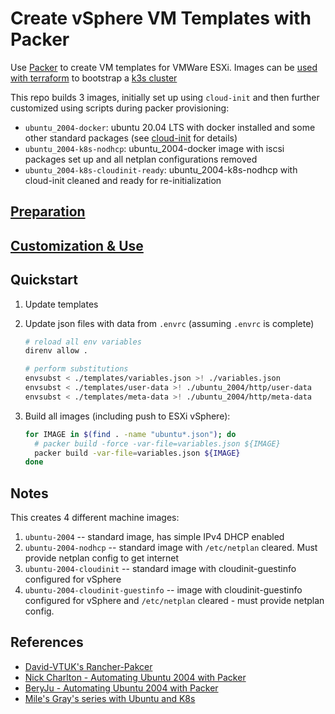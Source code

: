 # Create vSphere VM Templates with Packer

Use [Packer](https://www.packer.io) to create VM templates for VMWare ESXi.
Images can be [used with terraform](https://github.com/ahgraber/homelab-terraform) to bootstrap a
[k3s cluster](https://github.com/ahgraber/homelab-gitops-k3s)

This repo builds 3 images, initially set up using `cloud-init` and then further customized using scripts during packer provisioning:

- `ubuntu_2004-docker`: ubuntu 20.04 LTS with docker installed and some other standard packages (see [cloud-init](./templates/user-data) for details)
- `ubuntu_2004-k8s-nodhcp`: ubuntu_2004-docker image with iscsi packages set up and all netplan configurations removed
- `ubuntu_2004-k8s-cloudinit-ready`: ubuntu_2004-k8s-nodhcp with cloud-init cleaned and ready for re-initialization

## [Preparation](docs/1%20-%20prerequisites.md)

## [Customization & Use](docs/2%20-%20packer.md)

## Quickstart

1. Update templates
2. Update json files with data from `.envrc` (assuming `.envrc` is complete)

   ```zsh
   # reload all env variables
   direnv allow .

   # perform substitutions
   envsubst < ./templates/variables.json >! ./variables.json
   envsubst < ./templates/user-data >! ./ubuntu_2004/http/user-data
   envsubst < ./templates/meta-data >! ./ubuntu_2004/http/meta-data
   ```

3. Build all images (including push to ESXi vSphere):

   ```sh
   for IMAGE in $(find . -name "ubuntu*.json"); do
     # packer build -force -var-file=variables.json ${IMAGE}
     packer build -var-file=variables.json ${IMAGE}
   done
   ```

## Notes

This creates 4 different machine images:

1. `ubuntu-2004` -- standard image, has simple IPv4 DHCP enabled
2. `ubuntu-2004-nodhcp` -- standard image with `/etc/netplan` cleared. Must provide netplan config to get internet
3. `ubuntu-2004-cloudinit` -- standard image with cloudinit-guestinfo configured for vSphere
4. `ubuntu-2004-cloudinit-guestinfo` -- image with cloudinit-guestinfo configured for vSphere and `/etc/netplan` cleared - must provide netplan config.

## References

- [David-VTUK's Rancher-Pakcer](https://github.com/David-VTUK/Rancher-Packer)
- [Nick Charlton - Automating Ubuntu 2004 with Packer](https://nickcharlton.net/posts/automating-ubuntu-2004-installs-with-packer.html)
- [BeryJu - Automating Ubuntu 2004 with Packer](https://beryju.org/blog/automating-ubuntu-server-20-04-with-packer)
- [Mile's Gray's series with Ubuntu and K8s](https://blah.cloud/kubernetes/creating-an-ubuntu-18-04-lts-cloud-image-for-cloning-on-vmware/)
